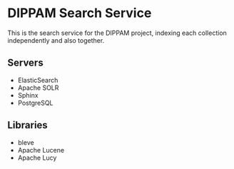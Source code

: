 # DIPPAM Search Service

This is the search service for the DIPPAM project, indexing each collection independently and also together.

## Servers

- ElasticSearch
- Apache SOLR
- Sphinx
- PostgreSQL

## Libraries

- bleve
- Apache Lucene
- Apache Lucy
